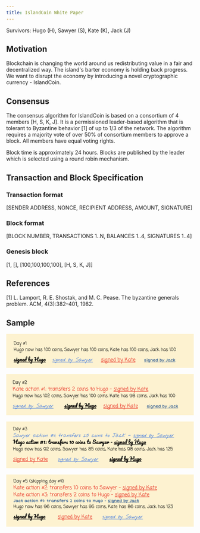 ```yaml
---
title: IslandCoin White Paper
---
```


Survivors: Hugo (H), Sawyer (S), Kate (K), Jack (J)



## Motivation

Blockchain is changing the world around us redistributing value in
a fair and decentralized way. The island's barter economy is
holding back progress. We want to disrupt the economy by
introducing a novel cryptographic currency - IslandCoin.


## Consensus

The consensus algorithm for IslandCoin is based on a consortium of 4 members [H, S, K, J].
It is a permissioned leader-based
algorithm that is tolerant to Byzantine behavior [1] of up to 1/3
of the network. The algorithm requires a majority vote of over 50%
of consortium members to approve a block. All members have equal
voting rights.

Block time is approximately 24 hours. Blocks are published by the
leader which is selected using a round robin mechanism.


## Transaction and Block Specification

### Transaction format

[SENDER ADDRESS, NONCE, RECIPIENT ADDRESS, AMOUNT, SIGNATURE]


### Block format

[BLOCK NUMBER, TRANSACTIONS 1..N, BALANCES 1..4, SIGNATURES 1..4]


### Genesis block

[1, [], [100,100,100,100], [H, S, K, J]]


## References

[1] L. Lamport, R. E. Shostak, and M. C. Pease. The byzantine generals problem. ACM, 4(3):382–401, 1982.



## Sample

![](i/islandcoin-day1.png)

![](i/islandcoin-day2.png)

![](i/islandcoin-day3.png)

![](i/islandcoin-day5.png)
